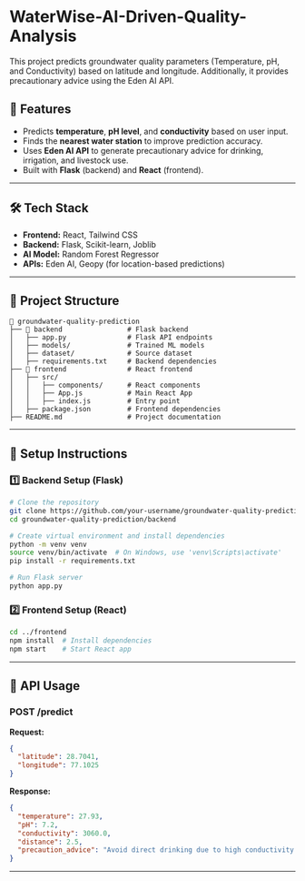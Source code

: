 # WaterWise-AI-Driven-Quality-Analysis


This project predicts groundwater quality parameters (Temperature, pH, and Conductivity) based on latitude and longitude. Additionally, it provides precautionary advice using the Eden AI API.

## 🚀 Features
- Predicts **temperature**, **pH level**, and **conductivity** based on user input.
- Finds the **nearest water station** to improve prediction accuracy.
- Uses **Eden AI API** to generate precautionary advice for drinking, irrigation, and livestock use.
- Built with **Flask** (backend) and **React** (frontend).

---

## 🛠 Tech Stack
- **Frontend:** React, Tailwind CSS
- **Backend:** Flask, Scikit-learn, Joblib
- **AI Model:** Random Forest Regressor
- **APIs:** Eden AI, Geopy (for location-based predictions)

---

## 📂 Project Structure
```
📁 groundwater-quality-prediction
├── 📁 backend                # Flask backend
│   ├── app.py               # Flask API endpoints
│   ├── models/              # Trained ML models
│   ├── dataset/             # Source dataset
│   ├── requirements.txt     # Backend dependencies
├── 📁 frontend               # React frontend
│   ├── src/
│   │   ├── components/      # React components
│   │   ├── App.js           # Main React App
│   │   ├── index.js         # Entry point
│   ├── package.json         # Frontend dependencies
├── README.md                # Project documentation
```

---

## 🔧 Setup Instructions

### 1️⃣ Backend Setup (Flask)
```bash
# Clone the repository
git clone https://github.com/your-username/groundwater-quality-prediction.git
cd groundwater-quality-prediction/backend

# Create virtual environment and install dependencies
python -m venv venv
source venv/bin/activate  # On Windows, use 'venv\Scripts\activate'
pip install -r requirements.txt

# Run Flask server
python app.py
```

### 2️⃣ Frontend Setup (React)
```bash
cd ../frontend
npm install  # Install dependencies
npm start    # Start React app
```

---

## 🔗 API Usage
### **POST /predict**
**Request:**
```json
{
  "latitude": 28.7041,
  "longitude": 77.1025
}
```
**Response:**
```json
{
  "temperature": 27.93,
  "pH": 7.2,
  "conductivity": 3060.0,
  "distance": 2.5,
  "precaution_advice": "Avoid direct drinking due to high conductivity."
}
```

---



